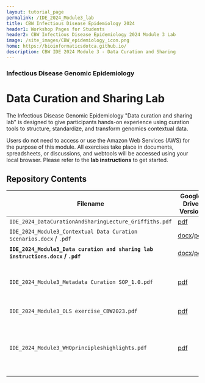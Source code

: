 ```yaml
---
layout: tutorial_page
permalink: /IDE_2024_Module3_lab
title: CBW Infectious Disease Epidemiology 2024
header1: Workshop Pages for Students
header2: CBW Infectious Disease Epidemiology 2024 Module 3 Lab
image: /site_images/CBW_epidemiology_icon.png
home: https://bioinformaticsdotca.github.io/
description: CBW IDE 2024 Module 3 - Data Curation and Sharing
---
```



### Infectious Disease Genomic Epidemiology
# Data Curation and Sharing Lab

The Infectious Disease Genomic Epidemiology "Data curation and sharing lab" is designed to give participants hands-on experience using curation tools to structure, standardize, and transform genomics contextual data. 

Users do not need to access or use the Amazon Web Services (AWS) for the purpose of this module. All exercises take place in documents, spreadsheets, or discussions, and webtools will be accessed using your local browser. Please refer to the **lab instructions** to get started.

## Repository Contents

| Filename | Google Drive Version | Description |
| --- | --- | --- |
| `IDE_2024_DataCurationAndSharingLecture_Griffiths.pdf` | [pdf](https://drive.google.com/file/d/1bscrtbtkxzsGdQN07wuZG0ndHI4Woskl/view?usp=sharing) | Lecture slides |
| `IDE_2024_Module3_Contextual Data Curation Scenarios.docx` / `.pdf` | [docx]()/[pdf](https://drive.google.com/file/d/15MgGUcDhsAsDsdVgzVgx3v3QkyZOhs9P/view?usp=sharing) | Scenarios for Exercise 1 |
| **`IDE_2024_Module3_Data curation and sharing lab instructions.docx` / `.pdf`** | [docx]()/[pdf](https://drive.google.com/file/d/16I9CMsOs4AVwcnYIlYDPacA2kpKG6Sye/view?usp=sharing) | **Lab instructions** |
| `IDE_2024_Module3_Metadata Curation SOP_1.0.pdf` | [pdf]() | CanCOGeN template curation reference guide. |
| `IDE_2024_Module3_OLS exercise_CBW2023.pdf` | [pdf]() | Slides for EBI OLS Exercise |
| `IDE_2024_Module3_WHOprincipleshighlights.pdf` | [pdf](https://drive.google.com/file/d/1jKPbhM6DRxU_UKdU4EqFwQgLN7lE4HYx/view?usp=sharing) | Slides overviewing the World Health Organization's 12 guiding principles |
